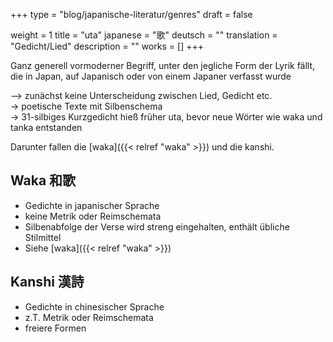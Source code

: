 +++
type = "blog/japanische-literatur/genres"
draft = false

weight = 1
title = "uta"
japanese = "歌"
deutsch = ""
translation = "Gedicht/Lied"
description = ""
works = []
+++

Ganz generell vormoderner Begriff, unter den jegliche Form der Lyrik fällt, die in Japan, auf Japanisch oder von einem Japaner verfasst wurde

–> zunächst keine Unterscheidung zwischen Lied, Gedicht etc.  
-> poetische Texte mit Silbenschema  
-> 31-silbiges Kurzgedicht hieß früher uta, bevor neue Wörter wie waka und tanka entstanden

Darunter fallen die [waka]({{< relref "waka" >}}) und die kanshi.

## Waka 和歌

- Gedichte in japanischer Sprache
- keine Metrik oder Reimschemata
- Silbenabfolge der Verse wird streng eingehalten, enthält übliche Stilmittel
- Siehe [waka]({{< relref "waka" >}})

## Kanshi 漢詩

- Gedichte in chinesischer Sprache
- z.T. Metrik oder Reimschemata
- freiere Formen

<!--
uta awase
Gedichtswettbewerb (->waka; häufig am Hof in Heian-Zeit)
kommt u.a. im kagero nikki vor
-->